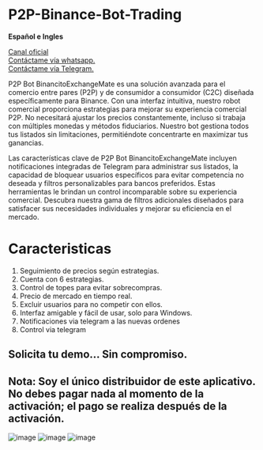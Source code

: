 # P2P-Binance-Bot-Trading
**Español e Ingles**  

[Canal oficial](https://www.youtube.com/channel/UCxcmqMBK5hklYj5ni80xDig)  
[Contáctame vía whatsapp.](https://api.whatsapp.com/send?phone=584125304389&text=Estoy%20interesado%20en%20el%20Bot%20de%20Binance)  
[Contáctame vía Telegram.](https://t.me/erCocoTrade)    

P2P Bot BinancitoExchangeMate es una solución avanzada para el comercio entre pares (P2P) y de consumidor a consumidor (C2C) diseñada específicamente para Binance. Con una interfaz intuitiva, nuestro robot comercial proporciona estrategias para mejorar su experiencia comercial P2P. No necesitará ajustar los precios constantemente, incluso si trabaja con múltiples monedas y métodos fiduciarios. Nuestro bot gestiona todos tus listados sin limitaciones, permitiéndote concentrarte en maximizar tus ganancias.

Las características clave de P2P Bot BinancitoExchangeMate incluyen notificaciones integradas de Telegram para administrar sus listados, la capacidad de bloquear usuarios específicos para evitar competencia no deseada y filtros personalizables para bancos preferidos. Estas herramientas le brindan un control incomparable sobre su experiencia comercial. Descubra nuestra gama de filtros adicionales diseñados para satisfacer sus necesidades individuales y mejorar su eficiencia en el mercado.

# Caracteristicas
1. Seguimiento de precios según estrategias.
2. Cuenta con 6 estrategias.
3. Control de topes para evitar sobrecompras.
4. Precio de mercado en tiempo real.
5. Excluir usuarios para no competir con ellos.
6. Interfaz amigable y fácil de usar, solo para Windows.
7. Notificaciones via telegram a las nuevas ordenes
8. Control via telegram

## Solicita tu demo... Sin compromiso.

## Nota: Soy el único distribuidor de este aplicativo. No debes pagar nada al momento de la activación; el pago se realiza después de la activación.
![image](https://github.com/user-attachments/assets/972ef3b1-14a0-4bc7-b638-6a2e1298c35e)
![image](https://github.com/user-attachments/assets/5c513b45-7292-479b-ac85-2fdd148df3a7)
![image](https://github.com/user-attachments/assets/b1449c64-8eb2-4e72-94ce-cceb4e6436bf)  
